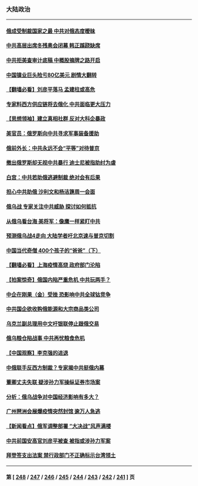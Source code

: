 ### 大陆政治
---
#### [俄成受制裁国家之最 中共对俄态度暧昧](../../pages/ncid277/n13645068.md) 
#### [中共高层出席冬残奥会闭幕 韩正蹊跷缺席](../../pages/ncid277/n13644927.md) 
#### [中共拒美查审计底稿 中概股摘牌之路开启](../../pages/ncid277/n13644943.md) 
#### [中国镍业巨头险亏80亿美元 剧情大翻转](../../pages/ncid277/n13644807.md) 
#### [【翻墙必看】刘彦平落马 孟建柱或高危](../../pages/ncid277/n13643972.md) 
#### [专家料西方供应链将去俄化 中共面临更大压力](../../pages/ncid277/n13644122.md) 
#### [【思想领袖】建立真相社群 反对大科企暴政](../../pages/ncid277/n13624449.md) 
#### [美官员：俄罗斯向中共寻求军事装备援助](../../pages/ncid277/n13643751.md) 
#### [俄前外长：中共永远不会“平等”对待普京](../../pages/ncid277/n13643595.md) 
#### [撤出俄罗斯却无视中共暴行 迪士尼被指助纣为虐](../../pages/ncid277/n13643422.md) 
#### [白宫：中共若助俄逃避制裁 绝对会有后果](../../pages/ncid277/n13643513.md) 
#### [担心中共助俄 沙利文和杨洁篪周一会面](../../pages/ncid277/n13643432.md) 
#### [俄乌战 专家关注中共威胁 探讨如何抵抗](../../pages/ncid277/n13641196.md) 
#### [从俄乌看台海 美将军：像鹰一样紧盯中共](../../pages/ncid277/n13637731.md) 
#### [预测俄乌战4走向 大陆学者吁北京速与普京切割](../../pages/ncid277/n13642384.md) 
#### [中国当代奇僧 400个孩子的“爸爸”（下）](../../pages/ncid277/n13639864.md) 
#### [【翻墙必看】上海疫情高烧 政府部门沦陷](../../pages/ncid277/n13642356.md) 
#### [【拍案惊奇】俄国内陷严重危机 中共玩两手？](../../pages/ncid277/n13641690.md) 
#### [中企在刚果（金）受挫 恐影响中共全球钴竞争](../../pages/ncid277/n13641727.md) 
#### [中共国企欲收购俄能源和大宗商品类公司](../../pages/ncid277/n13641699.md) 
#### [乌克兰副总理用中文吁银联停止跟俄交易](../../pages/ncid277/n13641639.md) 
#### [俄乌粮仓陷战事 中共再忧粮食危机](../../pages/ncid277/n13641640.md) 
#### [【中国观察】李克强的进退](../../pages/ncid277/n13641266.md) 
#### [中俄联手反西方制裁？专家揭中共挺俄内幕](../../pages/ncid277/n13639480.md) 
#### [董卿丈夫失联 疑涉孙力军操纵证券市场案](../../pages/ncid277/n13640899.md) 
#### [分析：俄乌战争对中国经济影响有多大？](../../pages/ncid277/n13640472.md) 
#### [广州琶洲会展爆疫情突然封馆 逾万人急逃](../../pages/ncid277/n13640764.md) 
#### [【新闻看点】俄军调整部署 “大决战”风声满楼](../../pages/ncid277/n13639463.md) 
#### [中共前国安高官刘彦平被查 被指或涉孙力军案](../../pages/ncid277/n13640351.md) 
#### [拜登签支出法案 禁行政部门不正确标示台湾领土](../../pages/ncid277/n13640363.md) 

---
#### 第 [ [248](./248.md) / [247](./247.md) / [246](./246.md) / [245](./245.md) / [244](./244.md) / [243](./243.md) / [242](./242.md) / [241](./241.md) ] 页
